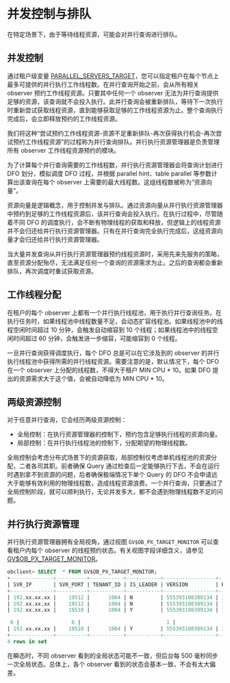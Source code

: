 # 并发控制与排队

在特定场景下，由于等待线程资源，可能会对并行查询进行排队。

## 并发控制

通过租户级变量 [PARALLEL_SERVERS_TARGET](400.parallel-parameter-tuning.md)，您可以指定租户在每个节点上最多可提供的并行执行工作线程数。在并行查询开始之前，会从所有相关 observer 预约工作线程资源。只要其中任何一个 observer 无法为并行查询提供足够的资源，该查询就不会投入执行。此并行查询会被重新排队，等待下一次执行时重新尝试获取线程资源，直到能够获取足够的工作线程资源为止。整个查询执行完成后，会立即释放预约的工作线程资源。

我们将这种“尝试预约工作线程资源-资源不足重新排队-再次获得执行机会-再次尝试预约工作线程资源”的过程称为并行查询排队。并行执行资源管理器是负责管理所有 observer 工作线程资源预约的模块。

为了计算每个并行查询需要的工作线程数，并行执行资源管理器会将查询计划进行 DFO 划分，模拟调度 DFO 过程，并根据 parallel hint、table parallel 等参数计算出该查询在每个 observer 上需要的最大线程数。这组线程数被称为“资源向量”。

资源向量是逻辑概念，用于控制并发与排队。通过资源向量从并行执行资源管理器中预约到足够的工作线程资源后，该并行查询会投入执行。在执行过程中，尽管随着不同 DFO 的调度执行，会不断有物理线程的获取和释放，但逻辑上的线程资源并不会归还给并行执行资源管理器。只有在并行查询完全执行完成后，这组资源向量才会归还给并行执行资源管理器。

当大量并发查询从并行执行资源管理器预约线程资源时，采用先来先服务的策略，直至资源分配殆尽，无法满足任何一个查询的资源需求为止。之后的查询都会重新排队，再次调度时重试获取资源。

## 工作线程分配

在租户的每个 observer 上都有一个并行执行线程池，用于执行并行查询任务。在执行任务时，如果线程池中线程数量不足，会动态扩容线程池。如果线程池中的线程空闲时间超过 10 分钟，会触发自动缩容到 10 个线程；如果线程池中的线程空闲时间超过 60 分钟，会触发进一步缩容，可能缩容到 0 个线程。

一旦并行查询获得调度执行，每个 DFO 总是可以在它涉及到的 observer 的并行执行线程池中获得所需的并行线程资源。需要注意的是，默认情况下，每个 DFO 在一个 observer 上分配的线程数，不得大于租户 MIN CPU * 10。如果 DFO 提出的资源需求大于这个值，会被自动降低为 MIN CPU * 10。

## 两级资源控制

对于任意并行查询，它会经历两级资源控制：

* 全局控制：在执行资源管理器的控制下，预约包含足够执行线程的资源向量。
* 局部控制：在并行执行线程池的控制下，分配期望的物理线程数。

全局控制会考虑分布式场景下的资源获取，局部控制仅考虑单机线程池的资源分配，二者各司其职。前者确保 Query 通过检查后一定能够执行下去，不会在运行时遇到拿不到资源的问题，后者确保极端情况下单个 Query 的 DFO 不会申请远大于能够有效利用的物理线程数，造成线程资源浪费。一个并行查询，只要通过了全局控制阶段，就可以顺利执行，无论并发多大，都不会遇到物理线程数不足的问题。

## 并行执行资源管理

并行执行资源管理器拥有全局视角，通过视图 `GV$OB_PX_TARGET_MONITOR` 可以查看租户内每个 observer 的线程预约状态。有关视图字段详细含义，请参见 [GV$OB_PX_TARGET_MONITOR](../../../../700.system-views/400.system-view-of-mysql-mode/300.performance-view-of-mysql-mode/2900.gv-ob_px_target_monitor-of-mysql-mode.md)。

```sql
obclient> SELECT  * FROM GV$OB_PX_TARGET_MONITOR;
+--------------+----------+-----------+-----------+-----------------+--------------+-----------+-------------+------------------+-------------------+------------------------------+
| SVR_IP       | SVR_PORT | TENANT_ID | IS_LEADER | VERSION         | PEER_IP      | PEER_PORT | PEER_TARGET | PEER_TARGET_USED | LOCAL_TARGET_USED | LOCAL_PARALLEL_SESSION_COUNT |
+--------------+----------+-----------+-----------+-----------------+--------------+-----------+-------------+------------------+-------------------+------------------------------+
| 192.xx.xx.xx |    19512 |      1004 | N         | 555393108309134 | 192.xx.xx.xx |     19510 |          10 |                6 |                 0 |                            0 |
| 192.xx.xx.xx |    19512 |      1004 | N         | 555393108309134 | 192.xx.xx.xx |     19512 |          10 |                0 |                 0 |                            0 |
| 192.xx.xx.xx |    19510 |      1004 | Y         | 555393108309134 | 192.xx.xx.xx |     19510 |          10 |                

 6 |                 6 |                            1 |
| 192.xx.xx.xx |    19510 |      1004 | Y         | 555393108309134 | 192.xx.xx.xx |     19512 |          10 |                 0 |                 0 |                            1 |
+--------------+----------+-----------+-----------+-----------------+--------------+-----------+-------------+------------------+-------------------+------------------------------+
4 rows in set
```

在瞬态时，不同 observer 看到的全局状态可能不一致，但后台每 500 毫秒同步一次全局状态。总体上，各个 observer 看到的状态会基本一致，不会有太大偏差。
